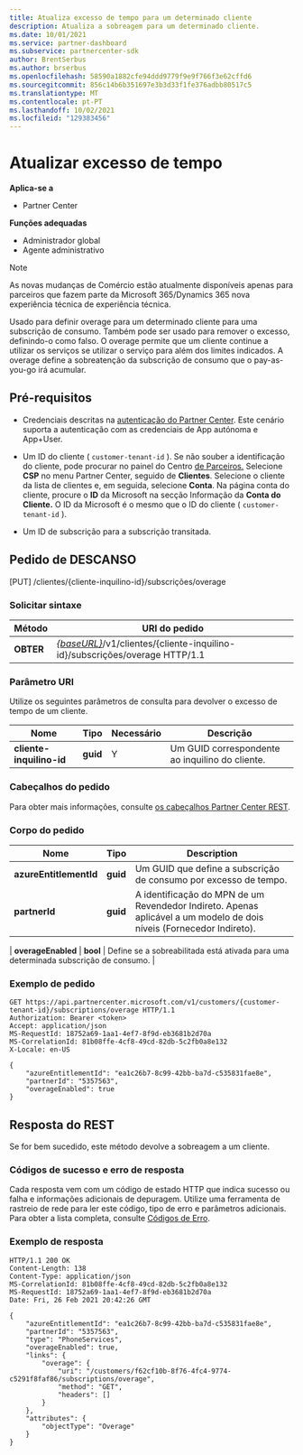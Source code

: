 ```yaml
---
title: Atualiza excesso de tempo para um determinado cliente
description: Atualiza a sobreagem para um determinado cliente.
ms.date: 10/01/2021
ms.service: partner-dashboard
ms.subservice: partnercenter-sdk
author: BrentSerbus
ms.author: brserbus
ms.openlocfilehash: 58590a1882cfe94ddd9779f9e9f766f3e62cffd6
ms.sourcegitcommit: 856c14b6b351697e3b3d33f1fe376adbb80517c5
ms.translationtype: MT
ms.contentlocale: pt-PT
ms.lasthandoff: 10/02/2021
ms.locfileid: "129383456"
---
```

# <a name="update-overage"></a>Atualizar excesso de tempo

**Aplica-se a**

- Partner Center

**Funções adequadas**

- Administrador global
- Agente administrativo

> [!Note] 
> As novas mudanças de Comércio estão atualmente disponíveis apenas para parceiros que fazem parte da Microsoft 365/Dynamics 365 nova experiência técnica de experiência técnica.

Usado para definir overage para um determinado cliente para uma subscrição de consumo. Também pode ser usado para remover o excesso, definindo-o como falso. O overage permite que um cliente continue a utilizar os serviços se utilizar o serviço para além dos limites indicados. A overage define a sobreatenção da subscrição de consumo que o pay-as-you-go irá acumular.

## <a name="prerequisites"></a>Pré-requisitos

- Credenciais descritas na [autenticação do Partner Center](partner-center-authentication.md). Este cenário suporta a autenticação com as credenciais de App autónoma e App+User.

- Um ID do cliente ( `customer-tenant-id` ). Se não souber a identificação do cliente, pode procurar no painel do Centro [de Parceiros.](https://partner.microsoft.com/dashboard) Selecione **CSP** no menu Partner Center, seguido de **Clientes**. Selecione o cliente da lista de clientes e, em seguida, selecione **Conta**. Na página conta do cliente, procure o **ID** da Microsoft na secção Informação da **Conta do Cliente.** O ID da Microsoft é o mesmo que o ID do cliente ( `customer-tenant-id` ).

- Um ID de subscrição para a subscrição transitada.

## <a name="rest-request"></a>Pedido de DESCANSO
[PUT] /clientes/{cliente-inquilino-id}/subscrições/overage
### <a name="request-syntax"></a>Solicitar sintaxe

| Método   | URI do pedido                                                                                                                         |
|----------|-------------------------------------------------------------------------------------------------------------------------------------|
| **OBTER**  | [*{baseURL}*](partner-center-rest-urls.md)/v1/clientes/{cliente-inquilino-id}/subscrições/overage HTTP/1.1 |

### <a name="uri-parameter"></a>Parâmetro URI

Utilize os seguintes parâmetros de consulta para devolver o excesso de tempo de um cliente.

| Nome                    | Tipo     | Necessário | Descrição                                       |
|-------------------------|----------|----------|---------------------------------------------------|
| **cliente-inquilino-id**  | **guid** | Y        | Um GUID correspondente ao inquilino do cliente.             |

### <a name="request-headers"></a>Cabeçalhos do pedido

Para obter mais informações, consulte [os cabeçalhos Partner Center REST](headers.md).

### <a name="request-body"></a>Corpo do pedido


| Nome                    | Tipo     | Description                                       |
|-------------------------|----------|---------------------------------------------------|
| **azureEntitlementId**  | **guid** | Um GUID que define a subscrição de consumo por excesso de tempo.             |
| **partnerId**  | **guid** | A identificação do MPN de um Revendedor Indireto. Apenas aplicável a um modelo de dois níveis (Fornecedor Indireto).            |

| **overageEnabled**   |  **bool** | Define se a sobreabilitada está ativada para uma determinada subscrição de consumo.             |


### <a name="request-example"></a>Exemplo de pedido

```http
GET https://api.partnercenter.microsoft.com/v1/customers/{customer-tenant-id}/subscriptions/overage HTTP/1.1
Authorization: Bearer <token>
Accept: application/json
MS-RequestId: 18752a69-1aa1-4ef7-8f9d-eb3681b2d70a
MS-CorrelationId: 81b08ffe-4cf8-49cd-82db-5c2fb0a8e132
X-Locale: en-US

{
    "azureEntitlementId": "ea1c26b7-8c99-42bb-ba7d-c535831fae8e",
    "partnerId": "5357563",
    "overageEnabled": true
}

```

## <a name="rest-response"></a>Resposta do REST

Se for bem sucedido, este método devolve a sobreagem a um cliente.

### <a name="response-success-and-error-codes"></a>Códigos de sucesso e erro de resposta

Cada resposta vem com um código de estado HTTP que indica sucesso ou falha e informações adicionais de depuragem. Utilize uma ferramenta de rastreio de rede para ler este código, tipo de erro e parâmetros adicionais. Para obter a lista completa, consulte [Códigos de Erro](error-codes.md).

### <a name="response-example"></a>Exemplo de resposta

```http
HTTP/1.1 200 OK
Content-Length: 138
Content-Type: application/json
MS-CorrelationId: 81b08ffe-4cf8-49cd-82db-5c2fb0a8e132
MS-RequestId: 18752a69-1aa1-4ef7-8f9d-eb3681b2d70a
Date: Fri, 26 Feb 2021 20:42:26 GMT

{
    "azureEntitlementId": "ea1c26b7-8c99-42bb-ba7d-c535831fae8e",
    "partnerId": "5357563",
    "type": "PhoneServices",
    "overageEnabled": true,
    "links": {
        "overage": {
            "uri": "/customers/f62cf10b-8f76-4fc4-9774-c5291f8faf86/subscriptions/overage",
            "method": "GET",
            "headers": []
        }
    },
    "attributes": {
        "objectType": "Overage"
    }
}
```

